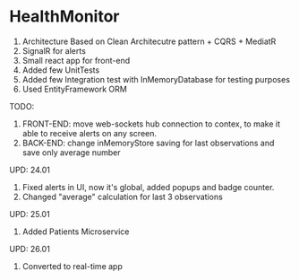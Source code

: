 # HealthMonitor
1. Architecture Based on Clean Architecutre pattern + CQRS + MediatR
2. SignalR for alerts
3. Small react app for front-end
4. Added few UnitTests
5. Added few Integration test with InMemoryDatabase for testing purposes
6. Used EntityFramework ORM

TODO: 
1. FRONT-END: move web-sockets hub connection to contex, to make it able to receive alerts on any screen.
2. BACK-END: change inMemoryStore saving for last observations and save only average number

UPD: 24.01
1. Fixed alerts in UI, now it's global, added popups and badge counter.
2. Changed "average" calculation for last 3 observations

UPD: 25.01
1. Added Patients Microservice

UPD: 26.01
1. Converted to real-time app
